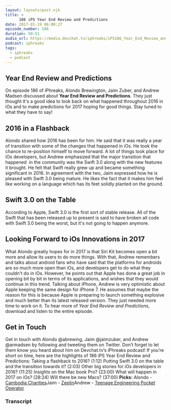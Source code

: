 ```yaml
---
layout: layouts/post.njk
title: >
      186 iPS Year End Review and Predictions
date: 2017-01-19 06:00:27
episode_number: 186
duration: 50:51
audio_url: https://media.devchat.tv/iphreaks/iPS186_Year_End_Review_and_Predictions.mp3
podcast: iphreaks
tags: 
  - iphreaks
  - podcast
---
```


## Year End Review and Predictions
On episode 186&nbsp;of iPhreaks, Alondo Brewington, Jaim Zuber, and Andrew Madsen discussed about **Year End Review and Predictions**. They just thought it's a good idea to look back on what happened throughout 2016 in iOs and to make predictions for 2017 hoping for good things. Stay tuned to what they have to say!
## 2016 in a Flashback
Alondo shared how 2016 has been for him. He said that it was really a year of transition with some of the changes that happened in iOs. He took the chance to re-position himself to move forward. A lot of things took place for iOs developers, but Andrew emphasized that the major transition that happened &nbsp;in the community was the Swift 3.0 along with the new features it brought. He felt that Swift really grew up and became something significant in 2016. In agreement with the two, Jaim expressed how he is pleased with Swift 3.0 being mature. He likes the fact that it makes him feel like working on a language which&nbsp;has its feet solidly planted on the ground.
## Swift 3.0 on the Table
According to Apple, Swift 3.0 is the first sort of&nbsp;stable release. All of the Swift that has been released up to present is said to have broken all code with Swift 3.0 being the worst, but it's not going to happen anymore.
## Looking Forward to iOs Innovations in 2017
What&nbsp;Alondo greatly hopes for in 2017 is that Siri Kit becomes open a bit more and allow its users to do more things. With that, Andrew remembers and talks about android fans who have said that the platforms for androids are so much more open than iOs, and developers get to do what they couldn't do in iOs. However, he points out that Apple has done a great job in opening bit by bit in terms of its applications, and wishes that they would continue in this trend. Talking about iPhone, Andrew is&nbsp;very optimistic about Apple&nbsp;keeping the same design for iPhone 7. He assumes that maybe the reason for this is because Apple is preparing to launch something explosive and much better than its latest released version. They just needed more time to work on it. To hear more&nbsp;of _Year End Review and Predictions_, download and listen&nbsp;to the entire episode.
## Get in Touch
Get in touch with Alondo @abrewing, Jaim @jaimzuber, and Andrew @armadsen by following and tweeting them on Twitter. Don’t forget to let them&nbsp;know you heard about him on Devchat.tv’s iPhreaks&nbsp;podcast! If you’re short on time, here are the highlights of 186 iPS Year End Review and Predictions: Taking a flashback to 2016? (1:12) Putting Swift 3.0 on the table and the transition towards it? (2:03) Other big stories for iOs developers in 2016? (11:25) Insights on the Mac book Pro? (23:00) What will happen in 2017 on&nbsp;iOs? (28:24) Will there be&nbsp;new Macs? (37:00) **Picks:** Alondo - [Cambodia Charities](https://www.gofundme.com/remoteyear-cambodia/)Jaim - [Zeplin](https://zeplin.io/)Andrew - [Teenage Engineering Pocket Operator](https://www.teenageengineering.com/products/po)

### Transcript


